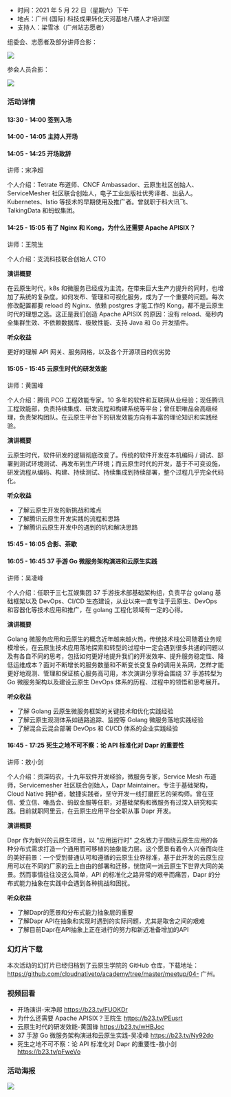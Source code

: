 * 时间：2021 年 5 月 22 日（星期六）下午
* 地点：广州 (国际) 科技成果转化天河基地八楼人才培训室
* 支持人：梁雪冰（广州站志愿者）

组委会、志愿者及部分讲师合影：

![](guanghzouzhou-volunteer.jpeg)

参会人员合影：

![](guangzhou.jpeg)

### 活动详情

#### 13:30 - 14:00 签到入场  

#### 14:00 - 14:05 主持人开场

#### 14:05 - 14:25 开场致辞

讲师：宋净超

个人介绍：Tetrate 布道师、CNCF Ambassador、云原生社区创始人、ServiceMesher 社区联合创始人，电子工业出版社优秀译者、出品人。Kubernetes、Istio 等技术的早期使用及推广者。曾就职于科大讯飞、TalkingData 和蚂蚁集团。

#### 14:25 - 15:05 有了 Nginx 和 Kong，为什么还需要 Apache APISIX？

讲师：王院生

个人介绍：支流科技联合创始人 CTO

**演讲概要**

在云原生时代，k8s 和微服务已经成为主流，在带来巨大生产力提升的同时，也增加了系统的复杂度。如何发布、管理和可视化服务，成为了一个重要的问题。每次修改配置都要 reload 的 Nginx、依赖 postgres 才能工作的 Kong，都不是云原生时代的理想之选。这正是我们创造 Apache APISIX 的原因：没有 reload、毫秒内全集群生效、不依赖数据库、极致性能、支持 Java 和 Go 开发插件。

**听众收益**

更好的理解 API 网关、服务网格，以及各个开源项目的优劣势

#### 15:05 - 15:45 云原生时代的研发效能

讲师：黄国峰

个人介绍：腾讯 PCG 工程效能专家。10 多年的软件和互联网从业经验；现任腾讯工程效能部，负责持续集成、研发流程和构建系统等平台；曾任职唯品会高级经理，负责架构团队。在云原生平台下的研发效能方向有丰富的理论知识和实践经验。

**演讲概要**

云原生时代，软件研发的逻辑彻底改变了。传统的软件开发在本机编码 / 调试、部署到测试环境测试、再发布到生产环境；而云原生时代的开发，基于不可变设施，研发流程从编码、构建、持续测试、持续集成到持续部署，整个过程几乎完全代码化。

**听众收益**

* 了解云原生开发的新挑战和难点
* 了解腾讯云原生开发实践的流程和思路
* 了解腾讯云原生开发中的遇到的坑和解决思路

#### 15:45 - 16:05 合影、茶歇

#### 16:05 - 16:45 37 手游 Go 微服务架构演进和云原生实践

讲师：吴凌峰

个人介绍：任职于三七互娱集团 37 手游技术部基础架构组，负责平台 golang 基础框架以及 DevOps、CI/CD 生态建设，从业以来一直专注于云原生、DevOps 和容器化等技术应用和推广，在 golang 工程化领域有一定的心得。

**演讲概要**

Golang 微服务应用和云原生的概念近年越来越火热，传统技术栈公司随着业务规模增长，在云原生技术应用落地探索和转型的过程中一定会遇到很多共通的问题以及有各自不同的思考，包括如何更好地提升我们的开发效率、提升服务稳定性、降低运维成本？面对不断增长的服务数量和不断变长变复杂的调用关系网，怎样才能更好地观测、管理和保证核心服务高可用，本次演讲分享将会围绕 37 手游转型为 Go 微服务架构以及建设云原生 DevOps 体系的历程、过程中的领悟和思考展开。

**听众收益**

* 了解 Golang 云原生微服务框架的关键技术和优化实践经验
* 了解云原生观测体系如链路追踪、监控等 Golang 微服务落地实践经验
* 了解混合云混合部署 DevOps 和 CI/CD 体系的企业实践经验

#### 16:45 - 17:25 死生之地不可不察：论 API 标准化对 Dapr 的重要性

讲师：敖小剑

个人介绍：资深码农，十九年软件开发经验，微服务专家，Service Mesh 布道师，Servicemesher 社区联合创始人，Dapr Maintainer。专注于基础架构，Cloud Native 拥护者，敏捷实践者，坚守开发一线打磨匠艺的架构师。曾在亚信、爱立信、唯品会、蚂蚁金服等任职，对基础架构和微服务有过深入研究和实践。目前就职阿里云，在云原生应用平台全职从事 Dapr 开发。

**演讲概要**

Dapr 作为新兴的云原生项目，以 "应用运行时" 之名致力于围绕云原生应用的各种分布式需求打造一个通用而可移植的抽象能力层。这个愿景有着令人兴奋而向往的美好前景：一个受到普通认可和遵循的云原生业界标准，基于此开发的云原生应用可以在不同的厂家的云上自由的部署和迁移，恍惚间一派云原生下世界大同的美景。然而事情往往没这么简单，API 的标准化之路异常的艰辛而痛苦，Dapr 的分布式能力抽象在实践中会遇到各种挑战和困扰。

**听众收益**

* 了解Dapr的愿景和分布式能力抽象层的重要
* 了解Dapr API在抽象和实现时遇到的实际问题，尤其是取舍之间的艰难
* 了解目前Dapr在API抽象上正在进行的努力和新近准备增加的API

### 幻灯片下载

本次活动的幻灯片已经归档到了云原生学院的 GitHub 仓库，下载地址：https://github.com/cloudnativeto/academy/tree/master/meetup/04- 广州。

### 视频回看

* 开场演讲-宋净超 https://b23.tv/FUOKDr
* 为什么还需要 Apache APISIX？王院生 https://b23.tv/PEusrt
* 云原生时代的研发效能-黄国锋 https://b23.tv/wHBJoc
* 37 手游 Go 微服务架构演进和云原生实践-吴凌峰 https://b23.tv/Ny92do
* 死生之地不可不察：论 API 标准化对 Dapr 的重要性-敖小剑 https://b23.tv/pFweVo

### 活动海报

![](guangzhou-poster.jpg)